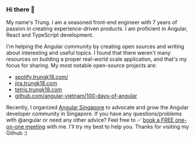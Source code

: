 ### Hi there 👋

My name's Trung. I am a seasoned front-end engineer with 7 years of passion in creating experience-driven products. I am proficient in Angular, React and TypeScript development.

 I'm helping the Angular community by creating open sources and writing about interesting and useful topics. I found that there weren't many resources on building a proper real-world scale application, and that's my focus for sharing. My most notable open-source projects are:

- [spotify.trungk18.com/](https://spotify.trungk18.com/)
- [jira.trungk18.com](https://jira.trungk18.com)
- [tetris.trungk18.com](https://tetris.trungk18.com)
- [github.com/angular-vietnam/100-days-of-angular](https://github.com/angular-vietnam/100-days-of-angular)

Recently, I organized [Angular Singapore](https://twitter.com/angularsg) to advocate and grow the Angular developer community in Singapore. 
If you have any questions/problems with @angular or need any other advice? Feel free to ✅ [book a FREE one-on-one meeting](https://calendly.com/angular-singapore/15min)  with me. I'll try my best to help you. Thanks for visiting my Github :)
